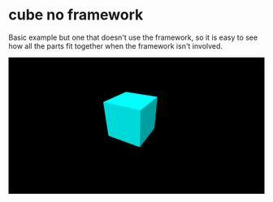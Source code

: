 # cube no framework

Basic example but one that doesn't use the framework, so it is easy to see how all the parts fit together when the framework isn't involved.

![](../cube/screenshot.png)